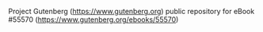 Project Gutenberg (https://www.gutenberg.org) public repository for
eBook #55570 (https://www.gutenberg.org/ebooks/55570)
